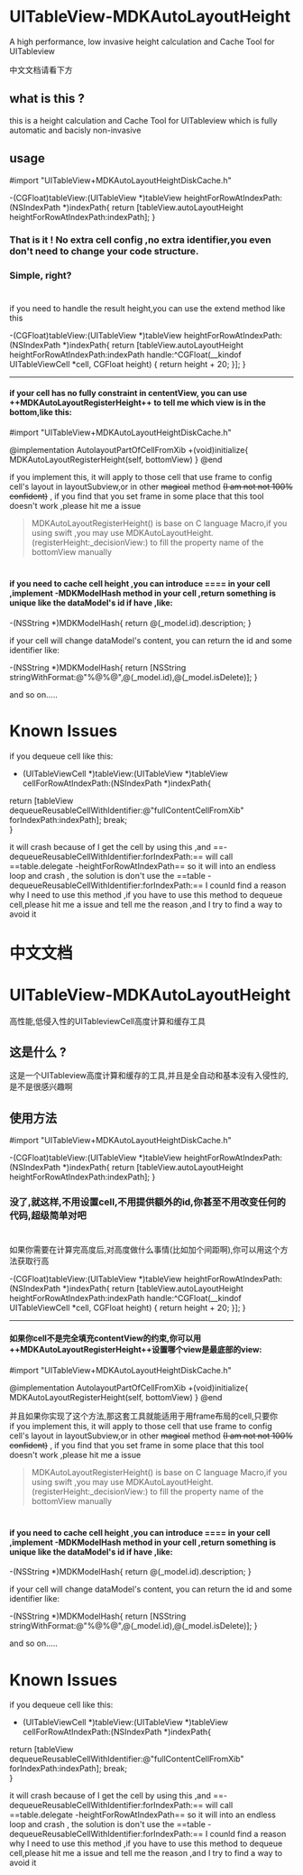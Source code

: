 # UITableView-MDKAutoLayoutHeight
A high performance, low invasive height calculation and Cache Tool for UITableview

中文文档请看下方

## what is this ?

this is a height calculation and Cache Tool for UITableview which is fully automatic and bacisly non-invasive

## usage


#import "UITableView+MDKAutoLayoutHeightDiskCache.h"

-(CGFloat)tableView:(UITableView *)tableView heightForRowAtIndexPath:(NSIndexPath *)indexPath{
return [tableView.autoLayoutHeight heightForRowAtIndexPath:indexPath];
}

### That is it ! No extra cell config ,no extra identifier,you even don't need to change your code structure.
### Simple, right?

#

if you need to handle the result height,you can use the extend method like this

-(CGFloat)tableView:(UITableView *)tableView heightForRowAtIndexPath:(NSIndexPath *)indexPath{
return [tableView.autoLayoutHeight heightForRowAtIndexPath:indexPath handle:^CGFloat(__kindof UITableViewCell *cell, CGFloat height) {
return height + 20;
}];
}

---

#### if your cell has no fully constraint in cententView, you can use ++MDKAutoLayoutRegisterHeight++ to tell me which view is in the bottom,like this:

#import "UITableView+MDKAutoLayoutHeightDiskCache.h"

@implementation AutolayoutPartOfCellFromXib
+(void)initialize{
MDKAutoLayoutRegisterHeight(self, bottomView)
}
@end

if you implement this, it will apply to those cell that use frame to config cell's layout in layoutSubview,or in other ~~magical~~ method ~~(I am not not 100% confident)~~ , if you find that you set frame in some place that this tool doesn't work ,please hit me a issue

> MDKAutoLayoutRegisterHeight() is base on C language Macro,if you using swift ,you may use MDKAutoLayoutHeight.(registerHeight:_decisionView:) to fill the property name of the bottomView manually

#

#### if you need to cache cell height ,you can introduce ==<MDKTableviewCellCacheHeightDelegate>== in your cell ,implement -MDKModelHash method in your cell ,return something is unique like the dataModel's id if have ,like:
-(NSString *)MDKModelHash{
return @(_model.id).description;
}

if your cell will change dataModel's content, you can return the id and some identifier like:

-(NSString *)MDKModelHash{
return [NSString stringWithFormat:@"%@%@",@(_model.id),@(_model.isDelete)];
}


and so on.....



# Known Issues

if you dequeue cell like this:

- (UITableViewCell *)tableView:(UITableView *)tableView cellForRowAtIndexPath:(NSIndexPath *)indexPath{

return [tableView dequeueReusableCellWithIdentifier:@"fullContentCellFromXib" forIndexPath:indexPath];
break;	
}

it will crash because of I get the cell by using this ,and ==-dequeueReusableCellWithIdentifier:forIndexPath:== will call ==table.delegate -heightForRowAtIndexPath== so it will into an endless loop and crash , the solution is don't use the ==table -dequeueReusableCellWithIdentifier:forIndexPath:== I counld find a reason why I need to use this method ,if you have to use this method to dequeue cell,please hit me a issue and tell me the reason ,and I try to find a way to avoid it



# 中文文档

# UITableView-MDKAutoLayoutHeight
高性能,低侵入性的UITableviewCell高度计算和缓存工具


## 这是什么 ?

这是一个UITableview高度计算和缓存的工具,并且是全自动和基本没有入侵性的,是不是很感兴趣啊


## 使用方法


#import "UITableView+MDKAutoLayoutHeightDiskCache.h"

-(CGFloat)tableView:(UITableView *)tableView heightForRowAtIndexPath:(NSIndexPath *)indexPath{
return [tableView.autoLayoutHeight heightForRowAtIndexPath:indexPath];
}

### 没了,就这样,不用设置cell,不用提供额外的id,你甚至不用改变任何的代码,超级简单对吧


#

如果你需要在计算完高度后,对高度做什么事情(比如加个间距啊),你可以用这个方法获取行高

-(CGFloat)tableView:(UITableView *)tableView heightForRowAtIndexPath:(NSIndexPath *)indexPath{
return [tableView.autoLayoutHeight heightForRowAtIndexPath:indexPath handle:^CGFloat(__kindof UITableViewCell *cell, CGFloat height) {
return height + 20;
}];
}

---

#### 如果你cell不是完全填充contentView的约束,你可以用++MDKAutoLayoutRegisterHeight++设置哪个view是最底部的view:

#import "UITableView+MDKAutoLayoutHeightDiskCache.h"

@implementation AutolayoutPartOfCellFromXib
+(void)initialize{
MDKAutoLayoutRegisterHeight(self, bottomView)
}
@end

并且如果你实现了这个方法,那这套工具就能适用于用frame布局的cell,只要你	
if you implement this, it will apply to those cell that use frame to config cell's layout in layoutSubview,or in other ~~magical~~ method ~~(I am not not 100% confident)~~ , if you find that you set frame in some place that this tool doesn't work ,please hit me a issue

> MDKAutoLayoutRegisterHeight() is base on C language Macro,if you using swift ,you may use MDKAutoLayoutHeight.(registerHeight:_decisionView:) to fill the property name of the bottomView manually

#

#### if you need to cache cell height ,you can introduce ==<MDKTableviewCellCacheHeightDelegate>== in your cell ,implement -MDKModelHash method in your cell ,return something is unique like the dataModel's id if have ,like:
-(NSString *)MDKModelHash{
return @(_model.id).description;
}

if your cell will change dataModel's content, you can return the id and some identifier like:

-(NSString *)MDKModelHash{
return [NSString stringWithFormat:@"%@%@",@(_model.id),@(_model.isDelete)];
}


and so on.....



# Known Issues

if you dequeue cell like this:

- (UITableViewCell *)tableView:(UITableView *)tableView cellForRowAtIndexPath:(NSIndexPath *)indexPath{

return [tableView dequeueReusableCellWithIdentifier:@"fullContentCellFromXib" forIndexPath:indexPath];
break;	
}

it will crash because of I get the cell by using this ,and ==-dequeueReusableCellWithIdentifier:forIndexPath:== will call ==table.delegate -heightForRowAtIndexPath== so it will into an endless loop and crash , the solution is don't use the ==table -dequeueReusableCellWithIdentifier:forIndexPath:== I counld find a reason why I need to use this method ,if you have to use this method to dequeue cell,please hit me a issue and tell me the reason ,and I try to find a way to avoid it
